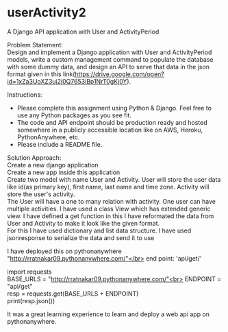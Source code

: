 # userActivity2
A Django API application with User and ActivityPeriod

Problem Statement:</br>
Design and implement a Django application with User and ActivityPeriod models, write a custom management command to 
populate the database with some dummy data, and design an API to serve that data in the json format given in 
this link(https://drive.google.com/open?id=1xZa3UoXZ3uj2j0Q7653iBp1NrT0gKj0Y).

Instructions:
* Please complete this assignment using Python & Django. Feel free to use any Python packages as you see fit.
* The code and API endpoint should be production ready and hosted somewhere in a publicly accessible location like on AWS, Heroku, PythonAnywhere, etc.
* Please include a README file.

Solution Approach:</br>
Create a new django application</br>
Create a new app inside this application</br>
Create two model with name User and Activity. User will store the user data like id(as primary key), first name, last name and time zone. Activity will store the user's activity.</br>
The User will have a one to many relation with activity. One user can have multiple activities.</bt>
I have used a class View which has extended generic view. I have defined a get function in this I have reformated the data 
from User and Activity to make it look like the given format.</br> 
For this I have used dictionary and list data structure. I have used jsonresponse to serialize the data and send it to use</br>

I have deployed this on pythonanywhere "http://rratnakar09.pythonanywhere.com/"</br>
end point: 'api/get/' <br>

import requests<br>
BASE_URLS = "http://rratnakar09.pythonanywhere.com/"<br>
ENDPOINT = "api/get"<br>
resp = requests.get(BASE_URLS + ENDPOINT)<br>
print(resp.json())


It was a great learning experience to learn and deploy a web api app on pythonanywhere.
